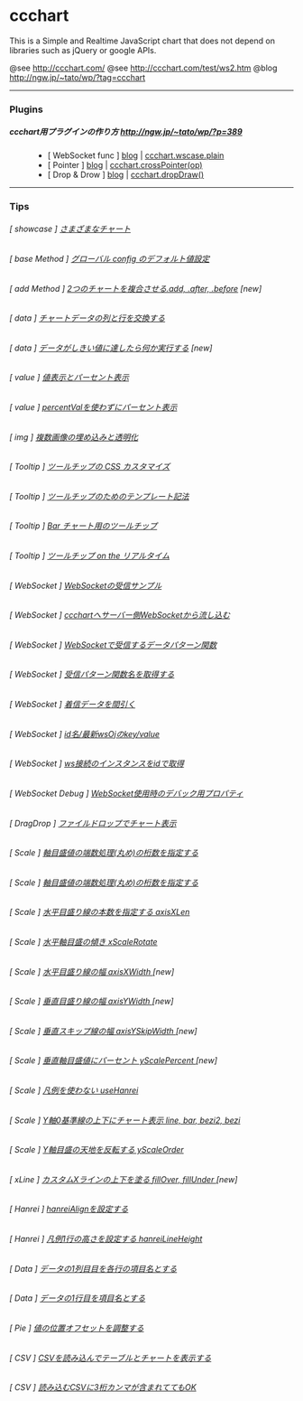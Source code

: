 # ccchart
This is a Simple and Realtime JavaScript chart that does not depend on libraries such as jQuery or google APIs.

@see http://ccchart.com/
@see http://ccchart.com/test/ws2.htm
@blog http://ngw.jp/~tato/wp/?tag=ccchart

<hr>
<h3>Plugins</h3>
<!-- //////////////////////////////////////  -->
<article id="plugins1">


<h5>ccchart用プラグインの作り方 <a href="http://ngw.jp/~tato/wp/?p=389">http://ngw.jp/~tato/wp/?p=389</a></h5>
<ul style="padding-left:68px;">
<li>[ WebSocket func ] <a href="http://ngw.jp/~tato/wp/?p=1080">blog</a> | <a href="http://ccchart.org/plugins/ws/wscase/plain/wscase-plain.htm">ccchart.wscase.plain</a></li>
<li>[ Pointer ] <a href="http://ngw.jp/~tato/wp/?p=836">blog</a> | <a href="http://ccchart.org/plugins/pointer/cross/cross-pointer2.htm">ccchart.crossPointer(op)</a></li>
<li>[ Drop & Drow ] <a href="http://ngw.jp/~tato/wp/?p=866">blog</a> | <a href="http://ccchart.org/plugins/dd/dropdraw/demo.htm">ccchart.dropDraw()</a></li>
</ul>
</article>

<hr>
<h3>Tips</h3>
<!-- //////////////////////////////////////  -->
<article id="showcase1">
<h6>[ showcase ] <a href="http://ccchart.com/test/showcase.htm">さまざまなチャート</a></h6>
</article>
<!-- //////////////////////////////////////  -->
<article id="base1">
<h6>[ base Method ] <a href="http://goo.gl/dKB7M">グローバル config のデフォルト値設定</a></h6>
</article>

<!-- //////////////////////////////////////  -->
<article id="add1">
<h6>[ add Method ] <a href="http://ccchart.org/test/adds/add-xhr2-3.htm">2つのチャートを複合させる.add, .after, .before</a><span class=new> [new]</span></h6>
</article>

<!-- //////////////////////////////////////  -->
<article id="data1">
<h6>[ data ] <a href="http://ccchart.org/test/col2row/test-1.htm">チャートデータの列と行を交換する</a></h6>
</article>
<!-- //////////////////////////////////////  -->
<article id="data2">
<h6>[ data ] <a href="http://ccchart.org/test/onmessage/1.htm">データがしきい値に達したら何か実行する</a><span class=new> [new]</span></h6>
</article>

<!-- //////////////////////////////////////  -->
<article id="value1">
<h6>[ value ] <a href="http://ccchart.org/test/useVal-percent/test.htm">値表示とパーセント表示</a></h6>
</article>
<!-- //////////////////////////////////////  -->
<article id="value2">
<h6>[ value ] <a href="http://ccchart.com/test/useVal-percent/parcent-without-percentVal.htm">percentValを使わずにパーセント表示</a></h6>
</article>
<!-- //////////////////////////////////////  -->
<article id="img1">
<h6>[ img ] <a href="http://ccchart.org/test/img/img.htm">複数画像の埋め込みと透明化 </a></h6>
</article>
<!-- //////////////////////////////////////  -->
<article id="tooltip1">
<h6>[ Tooltip ] <a href="http://qiita.com/items/fae3937363d1bb1b8090">ツールチップの CSS カスタマイズ </a></h6>
</article>
<!-- //////////////////////////////////////  -->
<article id="tooltip2">
<h6>[ Tooltip ] <a href="http://ccchart.com/test/tooltip-template/temp.htm">ツールチップのためのテンプレート記法</a></h6>
</article>
<!-- //////////////////////////////////////  -->
<article id="tooltip3">
<h6>[ Tooltip ] <a href="http://ccchart.org/test/tooltip/a1-1.htm">Bar チャート用のツールチップ</a></h6>
</article>
<!-- //////////////////////////////////////  -->
<article id="tooltip4">
<h6>[ Tooltip ] <a href="http://ccchart.org/test/tooltip/ws2-v1.06.6b2.htm">ツールチップ on the リアルタイム</a></h6>
</article>
<!-- //////////////////////////////////////  -->
<article id="ws1">
<h6>[ WebSocket ] <a href="http://ccchart.com/test/ws2.htm">WebSocketの受信サンプル</a></h6>
</article>
<!-- //////////////////////////////////////  -->
<article id="ws2">
<h6>[ WebSocket ] <a href="http://qiita.com/items/a461cdc8c2079d9b8530">ccchartへサーバー側WebSocketから流し込む</a></h6>
</article>
<!-- //////////////////////////////////////  -->
<article id="ws3">
<h6>[ WebSocket ] <a href="http://ccchart.org/test/ws/IncomingCounter-1.htm">WebSocketで受信するデータパターン関数</a></h6>
</article>
<!-- //////////////////////////////////////  -->
<article id="ws4">
<h6>[ WebSocket ] <a href="http://ccchart.org/test/wscaseName/test1.htm">受信パターン関数名を取得する</a></h6>
</article>
<!-- //////////////////////////////////////  -->
<article id="ws5">
<h6>[ WebSocket ] <a href="http://ccchart.org/test/someCols/test-2.htm">着信データを間引く</a></h6>
</article>
<!-- //////////////////////////////////////  -->
<article id="ws6">
<h6>[ WebSocket ] <a href="http://ccchart.org/test/wsidoj/test1.htm">id名/最新wsOjのkey/value</a></h6>
</article>
<!-- //////////////////////////////////////  -->
<article id="ws7">
<h6>[ WebSocket ] <a href="http://ccchart.org/test/getWsById/test1.htm">ws接続のインスタンスをidで取得</a></h6>
</article>
<!-- //////////////////////////////////////  -->
<article id="dbg1">
<h6>[ WebSocket Debug ] <a href="http://ccchart.org/test/ws/test-1.htm">WebSocket使用時のデバック用プロパティ</a></h6>
</article>
<!-- //////////////////////////////////////  -->
<article id="drag1">
<h6>[ DragDrop ] <a href="http://ccchart.org/test/dragdrop/dd1.htm">ファイルドロップでチャート表示</a></h6>
</article>
<!-- //////////////////////////////////////  -->
<article id="scale1">
<h6>[ Scale ] <a href="http://ccchart.org/test/decimal/test-4.htm">軸目盛値の端数処理(丸め)の桁数を指定する</a></h6>
</article>
<!-- //////////////////////////////////////  -->
<article id="scale2">
<h6>[ Scale ] <a href="http://ccchart.org/test/decimal/test-4.htm">軸目盛値の端数処理(丸め)の桁数を指定する</a></h6>
</article>
<!-- //////////////////////////////////////  -->
<article id="scale3">
<h6>[ Scale ] <a href="http://ccchart.org/test/axisYLen/test2.htm">水平目盛り線の本数を指定する axisXLen</a></h6>
</article>
<!-- //////////////////////////////////////  -->
<article id="scale4">
<h6>[ Scale ] <a href="http://ccchart.org/test/rotate4scale/test-1.htm">水平軸目盛の傾き xScaleRotate</a></h6>
</article>
<!-- //////////////////////////////////////  -->
<article id="scale5">
<h6>[ Scale ] <a href="http://ccchart.org/test/axisXWidth/test1.htm">水平目盛り線の幅 axisXWidth </a><span class=new> [new]</span></h6>
</article>
<!-- //////////////////////////////////////  -->
<article id="scale6">
<h6>[ Scale ] <a href="http://ccchart.org/test/axisYWidth/test1.htm">垂直目盛り線の幅 axisYWidth </a><span class=new> [new]</span></h6>
</article>
<!-- //////////////////////////////////////  -->
<article id="scale7">
<h6>[ Scale ] <a href="http://ccchart.org/test/axisYSkipWidth/test1.htm">垂直スキップ線の幅 axisYSkipWidth </a><span class=new> [new]</span></h6>
</article>
<!-- //////////////////////////////////////  -->
<article id="scale8">
<h6>[ Scale ] <a href="http://ccchart.org/test/yScalePercent/test1.htm">垂直軸目盛値にパーセント yScalePercent </a><span class=new> [new]</span></h6>
</article>

<!-- //////////////////////////////////////  -->
<article id="scale9">
<h6>[ Scale ] <a href="http://ccchart.org/test/useHanrei/test-css-marker.htm">凡例を使わない useHanrei</a></h6>
</article>
<article id="scale10">
<h6>[ Scale ] <a href="http://ccchart.org/test/barYMinus/test.htm">Y軸0基準線の上下にチャート表示 line, bar, bezi2, bezi</a></h6>
</article>

<!-- //////////////////////////////////////  -->
<article id="scale11">
<h6>[ Scale ] <a href="http://ccchart.com/test/yScaleOrder/test-3.htm">Y軸目盛の天地を反転する yScaleOrder</a></h6>
</article>

<!-- //////////////////////////////////////  -->
<article id="xline1">
<h6>[ xLine ] <a href="http://ccchart.org/test/xLine/fillUnder-fillOver/1.htm">カスタムXラインの上下を塗る fillOver, fillUnder </a><span class=new> [new]</span></h6>
</article>

<!-- //////////////////////////////////////  -->
<article id="hanrei1">
<h6>[ Hanrei ] <a href="http://ccchart.org/test/hanreiAlign/test.htm">hanreiAlignを設定する</a></h6>
</article>
<!-- //////////////////////////////////////  -->
<article id="hanrei2">
<h6>[ Hanrei ] <a href="http://ccchart.org/test/hanreiLineHeight/test.htm">凡例1行の高さを設定する hanreiLineHeight</a></h6>
</article></h6>

<!-- //////////////////////////////////////  -->
<article id="data1">
<h6>[ Data ] <a href="http://ccchart.org/test/useFirstToRowName/test2.htm">データの1列目目を各行の項目名とする</a></h6>
<h6>[ Data ] <a href="http://ccchart.org/test/useFirstToColName/test2.htm">データの1行目を項目名とする</a></h6>
</article>
<!-- //////////////////////////////////////  -->
<article id="pie1">
<h6>[ Pie ] <a href="http://ccchart.org/test/pieValPosOffset/test-pie01.htm">値の位置オフセットを調整する</a></h6>
</article>

<!-- //////////////////////////////////////  -->
<article id="csv1">
<h6>[ CSV ] <a href="http://jsgt.org/lib/jquery/plugin/csv2table/v002/test.htm#nview40">CSVを読み込んでテーブルとチャートを表示する</a></h6>
</article>

<!-- //////////////////////////////////////  -->
<article id="csv2">
<h6>[ CSV ] <a href="http://ccchart.org/test/data2num/q2-1.htm">読み込むCSVに3桁カンマが含まれててもOK</a></h6>
</article>



